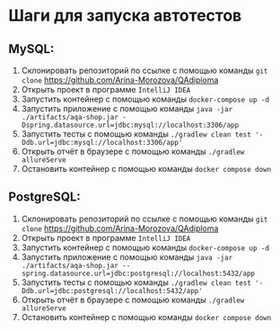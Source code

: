 # Шаги для запуска автотестов

## MySQL:
1. Склонировать репозиторий по ссылке с помощью команды `git clone` https://github.com/Arina-Morozova/QAdiploma
2. Открыть проект в программе `IntelliJ IDEA`
3. Запустить контейнер с помощью команды `docker-compose up -d`
4. Запустить приложение с помощью команды `java -jar ./artifacts/aqa-shop.jar -Dspring.datasource.url=jdbc:mysql://localhost:3306/app`
5. Запустить тесты с помощью команды `./gradlew clean test '-Ddb.url=jdbc:mysql://localhost:3306/app'`
6. Открыть отчёт в браузере с помощью команды `./gradlew allureServe`
7. Остановить контейнер с помощью команды `docker compose down`

## PostgreSQL:
1. Склонировать репозиторий по ссылке с помощью команды `git clone` https://github.com/Arina-Morozova/QAdiploma
2. Открыть проект в программе `IntelliJ IDEA`
3. Запустить контейнер с помощью команды `docker-compose up -d`
4. Запустить приложение с помощью команды `java -jar ./artifacts/aqa-shop.jar --spring.datasource.url=jdbc:postgresql://localhost:5432/app`
5. Запустить тесты с помощью команды `./gradlew clean test '-Ddb.url=jdbc:postgresql://localhost:5432/app'`
6. Открыть отчёт в браузере с помощью команды `./gradlew allureServe`
7. Остановить контейнер с помощью команды `docker compose down`
